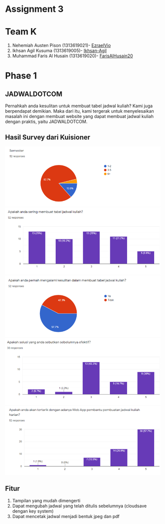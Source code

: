 # Assignment 3

# Team K
1. Nehemiah Austen Pison (1313619021)- [EzraelVio](https://github.com/EzraelVio)
2. Ikhsan Agil Kusuma (1313619005)- [Ikhsan-Agil](https://github.com/Ikhsan-Agil)
3. Muhammad Faris Al Husain (1313619020)- [FarisAlHusain20](https://github.com/FarisAlHusain20)

# Phase 1

## JADWALDOTCOM
Pernahkah anda kesulitan untuk membuat tabel jadwal kuliah? Kami juga berpendapat demikian. Maka dari itu, kami tergerak untuk menyelesaikan masalah ini dengan membuat website yang dapat membuat jadwal kuliah dengan praktis, yaitu JADWALDOTCOM.

## Hasil Survey dari Kuisioner
<img src="Dokumentasi/chart1.png"/>
<img src="Dokumentasi/chart2.png"/>
<img src="Dokumentasi/chart3.png"/>
<img src="Dokumentasi/chart4.png"/>
<img src="Dokumentasi/chart5.png"/>

## Fitur
1. Tampilan yang mudah dimengerti
2. Dapat mengubah jadwal yang telah ditulis sebelumnya (cloudsave dengan key system)
3. Dapat mencetak jadwal menjadi bentuk jpeg dan pdf





